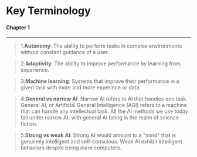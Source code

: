 
# Key Terminology

#### Chapter 1
---------------
> 1.**Autonomy**: The ability to perform tasks in complex environments without constant guidance of a user.

> 2.**Adaptivity**: The ability to improve performance by learning from experience.

> 3.**Machine learning**: Systems that improve their performance in a given task with more and more experince or data.

> 4.**General vs narrow AI**: Narrow AI refers to AI that handles one task. General AI, or Artificial General Intelligence (AGI)
refers to a machine that can handle any intellectual task. All the AI methods we use today fall under narrow AI, with general AI being in the realm of science fiction.

> 5.**Strong vs weak AI**: Strong AI would amount to a "mind" that is genuinely intelligent and self-conscious. Weak AI exhibit intelligent behaviors despite being *mere* computers.
